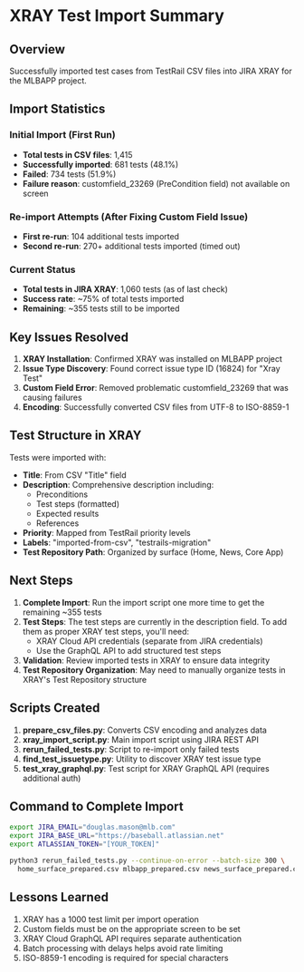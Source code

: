 # XRAY Test Import Summary

## Overview
Successfully imported test cases from TestRail CSV files into JIRA XRAY for the MLBAPP project.

## Import Statistics

### Initial Import (First Run)
- **Total tests in CSV files**: 1,415
- **Successfully imported**: 681 tests (48.1%)
- **Failed**: 734 tests (51.9%)
- **Failure reason**: customfield_23269 (PreCondition field) not available on screen

### Re-import Attempts (After Fixing Custom Field Issue)
- **First re-run**: 104 additional tests imported
- **Second re-run**: 270+ additional tests imported (timed out)

### Current Status
- **Total tests in JIRA XRAY**: 1,060 tests (as of last check)
- **Success rate**: ~75% of total tests imported
- **Remaining**: ~355 tests still to be imported

## Key Issues Resolved

1. **XRAY Installation**: Confirmed XRAY was installed on MLBAPP project
2. **Issue Type Discovery**: Found correct issue type ID (16824) for "Xray Test" 
3. **Custom Field Error**: Removed problematic customfield_23269 that was causing failures
4. **Encoding**: Successfully converted CSV files from UTF-8 to ISO-8859-1

## Test Structure in XRAY

Tests were imported with:
- **Title**: From CSV "Title" field
- **Description**: Comprehensive description including:
  - Preconditions
  - Test steps (formatted)
  - Expected results
  - References
- **Priority**: Mapped from TestRail priority levels
- **Labels**: "imported-from-csv", "testrails-migration"
- **Test Repository Path**: Organized by surface (Home, News, Core App)

## Next Steps

1. **Complete Import**: Run the import script one more time to get the remaining ~355 tests
2. **Test Steps**: The test steps are currently in the description field. To add them as proper XRAY test steps, you'll need:
   - XRAY Cloud API credentials (separate from JIRA credentials)
   - Use the GraphQL API to add structured test steps
3. **Validation**: Review imported tests in XRAY to ensure data integrity
4. **Test Repository Organization**: May need to manually organize tests in XRAY's Test Repository structure

## Scripts Created

1. **prepare_csv_files.py**: Converts CSV encoding and analyzes data
2. **xray_import_script.py**: Main import script using JIRA REST API
3. **rerun_failed_tests.py**: Script to re-import only failed tests
4. **find_test_issuetype.py**: Utility to discover XRAY test issue type
5. **test_xray_graphql.py**: Test script for XRAY GraphQL API (requires additional auth)

## Command to Complete Import

```bash
export JIRA_EMAIL="douglas.mason@mlb.com"
export JIRA_BASE_URL="https://baseball.atlassian.net"
export ATLASSIAN_TOKEN="[YOUR_TOKEN]"

python3 rerun_failed_tests.py --continue-on-error --batch-size 300 \
  home_surface_prepared.csv mlbapp_prepared.csv news_surface_prepared.csv
```

## Lessons Learned

1. XRAY has a 1000 test limit per import operation
2. Custom fields must be on the appropriate screen to be set
3. XRAY Cloud GraphQL API requires separate authentication
4. Batch processing with delays helps avoid rate limiting
5. ISO-8859-1 encoding is required for special characters